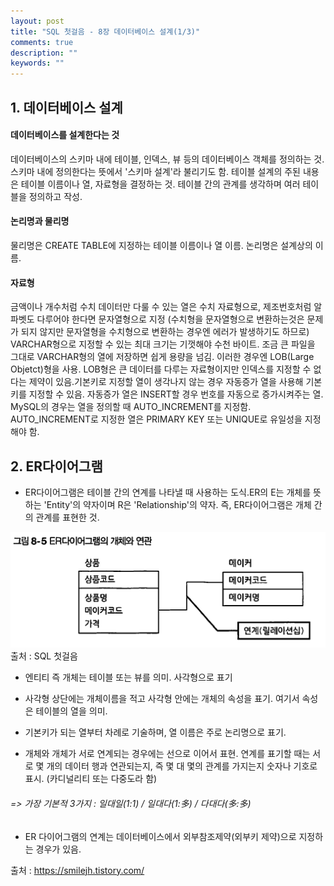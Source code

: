 ```yaml
---
layout: post
title: "SQL 첫걸음 - 8장 데이터베이스 설계(1/3)"
comments: true
description: ""
keywords: ""
---
```


## 1. 데이터베이스 설계

#### 데이터베이스를 설계한다는 것 
데이터베이스의 스키마 내에 테이블, 인덱스, 뷰 등의 데이터베이스 객체를 정의하는 것. 스키마 내에 정의한다는 뜻에서 '스키마 설계'라 불리기도 함. 테이블 설계의 주된 내용은 테이블 이름이나 열, 자료형을 결정하는 것. 테이블 간의 관계를 생각하며 여러 테이블을 정의하고 작성. 

#### 논리명과 물리명 
물리명은 CREATE TABLE에 지정하는 테이블 이름이나 열 이름.  논리명은 설계상의 이름.

#### 자료형 
금액이나 개수처럼 수치 데이터만 다룰 수 있는 열은 수치 자료형으로, 제조번호처럼 알파벳도 다루어야 한다면 문자열형으로 지정 (수치형을 문자열형으로 변환하는것은 문제가 되지 않지만 문자열형을 수치형으로 변환하는 경우엔 에러가 발생하기도 하므로) VARCHAR형으로 지정할 수 있는 최대 크기는 기껏해야 수천 바이트. 조금 큰 파일을 그대로 VARCHAR형의 열에 저장하면 쉽게 용량을 넘김. 이러한 경우엔 LOB(Large Objetct)형을 사용. LOB형은 큰 데이터를 다루는 자료형이지만 인덱스를 지정할 수 없다는 제약이 있음.기본키로 지정할 열이 생각나지 않는 경우 자동증가 열을 사용해 기본키를 지정할 수 있음. 자동증가 열은 INSERT할 경우 번호를 자동으로 증가시켜주는 열. MySQL의 경우는 열을 정의할 때 AUTO_INCREMENT를 지정함. AUTO_INCREMENT로 지정한 열은 PRIMARY KEY 또는 UNIQUE로 유일성을 지정해야 함.   


## 2. ER다이어그램

- ER다이어그램은 테이블 간의 연계를 나타낼 때 사용하는 도식.ER의 E는 개체를 뜻하는 'Entity'의 약자이며 R은 'Relationship'의 약자. 즉, ER다이어그램은 개체 간의 관계를 표현한 것. 

![9976504E5BB0836F09](/images/sql_first_step/9976504E5BB0836F09.png)
출처 : SQL 첫걸음

- 엔티티 즉 개체는 테이블 또는 뷰를 의미. 사각형으로 표기

- 사각형 상단에는 개체이름을 적고 사각형 안에는 개체의 속성을 표기. 여기서 속성은 테이블의 열을 의미.

- 기본키가 되는 열부터 차례로 기술하며, 열 이름은 주로 논리명으로 표기.

- 개체와 개체가 서로 연계되는 경우에는 선으로 이어서 표현. 연계를 표기할 때는 서로 몇 개의 데이터 행과 연관되는지, 즉 몇 대 몇의 관계를 가지는지 숫자나 기호로 표시. (카디널리티 또는 다중도라 함)  

###### => 가장 기본적 3가지 : 일대일(1:1) / 일대다(1:多) / 다대다(多:多)  

- ER 다이어그램의 연계는 데이터베이스에서 외부참조제약(외부키 제약)으로 지정하는 경우가 있음. 


출처 : https://smilejh.tistory.com/